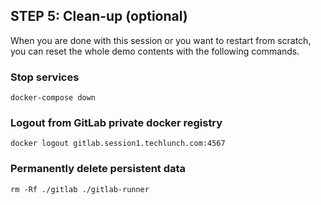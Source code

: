 ## STEP 5: Clean-up (optional)

When you are done with this session or you want to restart from scratch, you can reset the whole demo contents with the following commands.

### Stop services

    docker-compose down

### Logout from GitLab private docker registry

    docker logout gitlab.session1.techlunch.com:4567

### Permanently delete persistent data

    rm -Rf ./gitlab ./gitlab-runner
